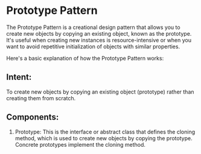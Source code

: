 # Prototype Pattern
The Prototype Pattern is a creational design pattern that allows you to create new objects by copying an existing object, 
known as the prototype. It's useful when creating new instances is resource-intensive or when you want to avoid repetitive initialization of objects with similar properties.

Here's a basic explanation of how the Prototype Pattern works:

## Intent:
To create new objects by copying an existing object (prototype) rather than creating them from scratch.

## Components:

1. Prototype: This is the interface or abstract class that defines the cloning method, which is used to create new
objects by copying the prototype. Concrete prototypes implement the cloning method.
